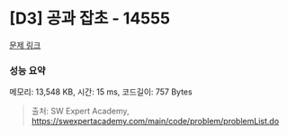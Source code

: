 # [D3] 공과 잡초 - 14555 

[문제 링크](https://swexpertacademy.com/main/code/problem/problemDetail.do?contestProbId=AYGtoa3qARcDFARC) 

### 성능 요약

메모리: 13,548 KB, 시간: 15 ms, 코드길이: 757 Bytes



> 출처: SW Expert Academy, https://swexpertacademy.com/main/code/problem/problemList.do